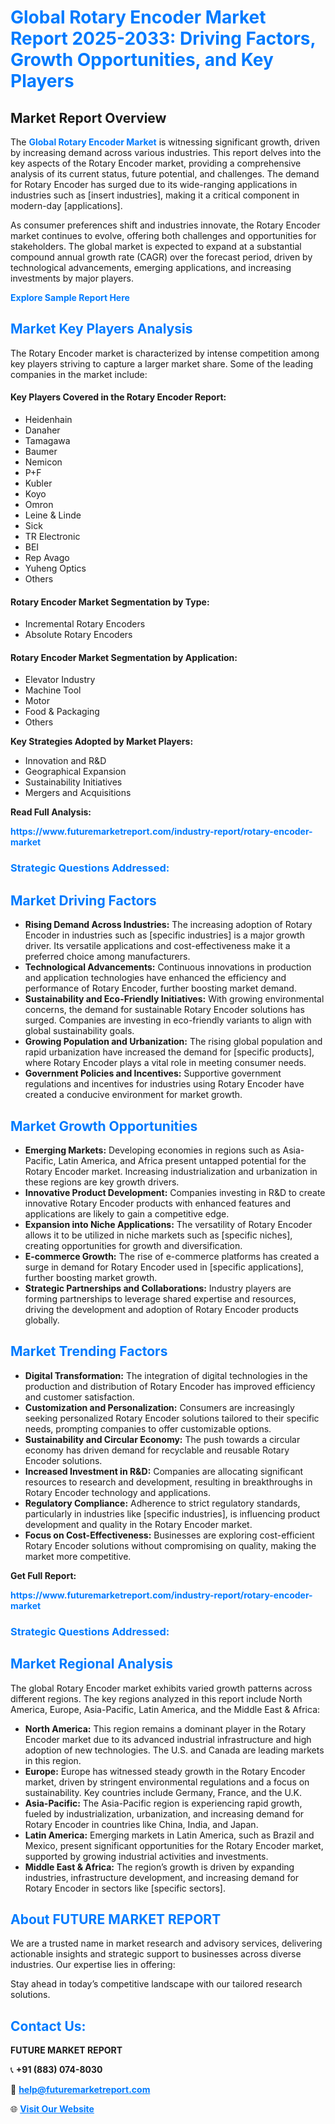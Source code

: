<h1 style="color: #007BFF;">Global Rotary Encoder Market Report 2025-2033: Driving Factors, Growth Opportunities, and Key Players</h1>

<section id="overview">
<h2>Market Report Overview</h2>
<p>The <a href="https://www.futuremarketreport.com/industry-report/rotary-encoder-market" style="color: #007BFF; text-decoration: none;"><strong>Global Rotary Encoder Market</strong></a> is witnessing significant growth, driven by increasing demand across various industries. This report delves into the key aspects of the Rotary Encoder market, providing a comprehensive analysis of its current status, future potential, and challenges. The demand for Rotary Encoder has surged due to its wide-ranging applications in industries such as [insert industries], making it a critical component in modern-day [applications].</p>
<p>As consumer preferences shift and industries innovate, the Rotary Encoder market continues to evolve, offering both challenges and opportunities for stakeholders. The global market is expected to expand at a substantial compound annual growth rate (CAGR) over the forecast period, driven by technological advancements, emerging applications, and increasing investments by major players.</p>
</section>

<section id="overview">
<p><a href="https://www.futuremarketreport.com/request-sample/reportId=101687" style="color: #007BFF; text-decoration: none;"><strong>Explore Sample Report Here</strong></a></p>
</section>

<section id="key-players">
<h2 style="color: #007BFF;">Market Key Players Analysis</h2>
<p>The Rotary Encoder market is characterized by intense competition among key players striving to capture a larger market share. Some of the leading companies in the market include:</p>
<h4>Key Players Covered in the Rotary Encoder Report:</h4>
<ul><li>Heidenhain</li><li>Danaher</li><li>Tamagawa</li><li>Baumer</li><li>Nemicon</li><li>P+F</li><li>Kubler</li><li>Koyo</li><li>Omron</li><li>Leine &amp; Linde</li><li>Sick</li><li>TR Electronic</li><li>BEI</li><li>Rep Avago</li><li>Yuheng Optics</li><li>Others</li></ul>
<h4>Rotary Encoder Market Segmentation by Type:</h4>
<ul><li>Incremental Rotary Encoders</li><li>Absolute Rotary Encoders</li></ul>

<h4>Rotary Encoder Market Segmentation by Application:</h4>
<ul><li>Elevator Industry</li><li>Machine Tool</li><li>Motor</li><li>Food &amp; Packaging</li><li>Others</li></ul>
<p><strong>Key Strategies Adopted by Market Players:</strong></p>
<ul>
<li>Innovation and R&D</li>
<li>Geographical Expansion</li>
<li>Sustainability Initiatives</li>
<li>Mergers and Acquisitions</li>
</ul>
</section>

<section>
<p><strong>Read Full Analysis: </strong></p><a href="https://www.futuremarketreport.com/industry-report/rotary-encoder-market" style="color: #007BFF; text-decoration: none;"><strong>https://www.futuremarketreport.com/industry-report/rotary-encoder-market</strong></a>
<h3 style="color: #007BFF;">Strategic Questions Addressed:</h3>
</section>

<section id="driving-factors">
<h2 style="color: #007BFF;">Market Driving Factors</h2>
<ul>
<li><strong>Rising Demand Across Industries:</strong> The increasing adoption of Rotary Encoder in industries such as [specific industries] is a major growth driver. Its versatile applications and cost-effectiveness make it a preferred choice among manufacturers.</li>
<li><strong>Technological Advancements:</strong> Continuous innovations in production and application technologies have enhanced the efficiency and performance of Rotary Encoder, further boosting market demand.</li>
<li><strong>Sustainability and Eco-Friendly Initiatives:</strong> With growing environmental concerns, the demand for sustainable Rotary Encoder solutions has surged. Companies are investing in eco-friendly variants to align with global sustainability goals.</li>
<li><strong>Growing Population and Urbanization:</strong> The rising global population and rapid urbanization have increased the demand for [specific products], where Rotary Encoder plays a vital role in meeting consumer needs.</li>
<li><strong>Government Policies and Incentives:</strong> Supportive government regulations and incentives for industries using Rotary Encoder have created a conducive environment for market growth.</li>
</ul>
</section>

<section id="growth-opportunities">
<h2 style="color: #007BFF;">Market Growth Opportunities</h2>
<ul>
<li><strong>Emerging Markets:</strong> Developing economies in regions such as Asia-Pacific, Latin America, and Africa present untapped potential for the Rotary Encoder market. Increasing industrialization and urbanization in these regions are key growth drivers.</li>
<li><strong>Innovative Product Development:</strong> Companies investing in R&D to create innovative Rotary Encoder products with enhanced features and applications are likely to gain a competitive edge.</li>
<li><strong>Expansion into Niche Applications:</strong> The versatility of Rotary Encoder allows it to be utilized in niche markets such as [specific niches], creating opportunities for growth and diversification.</li>
<li><strong>E-commerce Growth:</strong> The rise of e-commerce platforms has created a surge in demand for Rotary Encoder used in [specific applications], further boosting market growth.</li>
<li><strong>Strategic Partnerships and Collaborations:</strong> Industry players are forming partnerships to leverage shared expertise and resources, driving the development and adoption of Rotary Encoder products globally.</li>
</ul>
</section>

<section id="trending-factors">
<h2 style="color: #007BFF;">Market Trending Factors</h2>
<ul>
<li><strong>Digital Transformation:</strong> The integration of digital technologies in the production and distribution of Rotary Encoder has improved efficiency and customer satisfaction.</li>
<li><strong>Customization and Personalization:</strong> Consumers are increasingly seeking personalized Rotary Encoder solutions tailored to their specific needs, prompting companies to offer customizable options.</li>
<li><strong>Sustainability and Circular Economy:</strong> The push towards a circular economy has driven demand for recyclable and reusable Rotary Encoder solutions.</li>
<li><strong>Increased Investment in R&D:</strong> Companies are allocating significant resources to research and development, resulting in breakthroughs in Rotary Encoder technology and applications.</li>
<li><strong>Regulatory Compliance:</strong> Adherence to strict regulatory standards, particularly in industries like [specific industries], is influencing product development and quality in the Rotary Encoder market.</li>
<li><strong>Focus on Cost-Effectiveness:</strong> Businesses are exploring cost-efficient Rotary Encoder solutions without compromising on quality, making the market more competitive.</li>
</ul>
</section>

<section>
<p><strong>Get Full Report: </strong></p><a href="https://www.futuremarketreport.com/industry-report/rotary-encoder-market" style="color: #007BFF; text-decoration: none;"><strong>https://www.futuremarketreport.com/industry-report/rotary-encoder-market</strong></a>
<h3 style="color: #007BFF;">Strategic Questions Addressed:</h3>
</section>


<section id="regional-analysis">
<h2 style="color: #007BFF;">Market Regional Analysis</h2>
<p>The global Rotary Encoder market exhibits varied growth patterns across different regions. The key regions analyzed in this report include North America, Europe, Asia-Pacific, Latin America, and the Middle East & Africa:</p>
<ul>
<li><strong>North America:</strong> This region remains a dominant player in the Rotary Encoder market due to its advanced industrial infrastructure and high adoption of new technologies. The U.S. and Canada are leading markets in this region.</li>
<li><strong>Europe:</strong> Europe has witnessed steady growth in the Rotary Encoder market, driven by stringent environmental regulations and a focus on sustainability. Key countries include Germany, France, and the U.K.</li>
<li><strong>Asia-Pacific:</strong> The Asia-Pacific region is experiencing rapid growth, fueled by industrialization, urbanization, and increasing demand for Rotary Encoder in countries like China, India, and Japan.</li>
<li><strong>Latin America:</strong> Emerging markets in Latin America, such as Brazil and Mexico, present significant opportunities for the Rotary Encoder market, supported by growing industrial activities and investments.</li>
<li><strong>Middle East & Africa:</strong> The region’s growth is driven by expanding industries, infrastructure development, and increasing demand for Rotary Encoder in sectors like [specific sectors].</li>
</ul>
</section>

<footer>
<h2 style="color: #007BFF;">About FUTURE MARKET REPORT</h2>
<p>We are a trusted name in market research and advisory services, delivering actionable insights and strategic support to businesses across diverse industries. Our expertise lies in offering:</p>

<p>Stay ahead in today’s competitive landscape with our tailored research solutions.</p>

<h2 style="color: #007BFF;">Contact Us:</h2>
<p><strong>FUTURE MARKET REPORT</strong></p>
<p>📞 <strong>+91 (883) 074-8030</strong></p>
<p>📧 <strong><a href="mailto:help@futuremarketreport.com" style="color: #007BFF;">help@futuremarketreport.com</a></strong></p>
<p>🌐 <strong><a href="https://www.futuremarketreport.com/" style="color: #007BFF;">Visit Our Website</a></strong></p>
</footer>